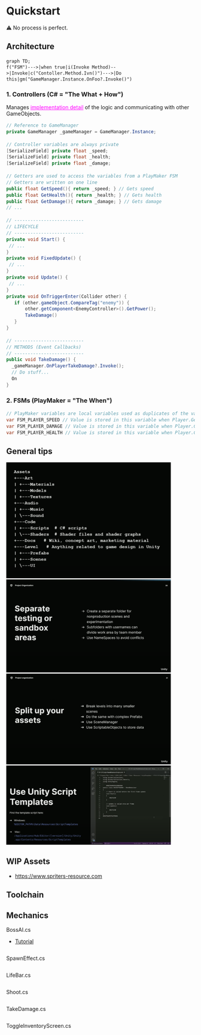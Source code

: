 # Quickstart

:warning: No process is perfect.

## Architecture
```mermaid
graph TD;
f("FSM")--->|when true|i(Invoke Method)-->|Invoke|c("Contoller.Method.Ivn()")--->|Do this|gm("GameManager.Instance.OnFoo?.Invoke()")
```

### 1. Controllers (C# = "The What + How")
Manages <u style="color: magenta;">implementation detail</u> of the logic and communicating with other GameObjects.
```cs
// Reference to GameManager
private GameManager _gameManager = GameManager.Instance;

// Controller variables are always private
[SerializeField] private float _speed;
[SerializeField] private float _health;
[SerializeField] private float _damage;

// Getters are used to access the variables from a PlayMaker FSM
// Getters are written on one line
public float GetSpeed(){ return _speed; } // Gets speed
public float GetHealth(){ return _health; } // Gets health
public float GetDamage(){ return _damage; } // Gets damage
// ...

// --------------------------
// LIFECYCLE
// --------------------------
private void Start() {
 // ...
}
private void FixedUpdate() {
 // ...
}
private void Update() {
 // ...
}
private void OnTriggerEnter(Collider other) {
   if (other.gameObject.CompareTag("enemy")) {
       other.getComponent<EnemyController>().GetPower();
       TakeDamage()
   }
}

// --------------------------
// METHODS (Event Callbacks)
// --------------------------
public void TakeDamage() {
  _gameManager.OnPlayerTakeDamage?.Invoke();
  // Do stuff...
  On
}

```

### 2. FSMs (PlayMaker = "The When")
```cs
// PlayMaker variables are local variables used as duplicates of the variables in the Controller
var FSM_PLAYER_SPEED // Value is stored in this variable when Player.GetSpeed() is Invoked
var FSM_PLAYER_DAMAGE // Value is stored in this variable when Player.GetDamage() is Invoked
var FSM_PLAYER_HEALTH // Value is stored in this variable when Player.GetHealth() is Invoked
```


## General tips
<img src="dir.png" width="440" />
<img src="01.png" width="440" />
<img src="02.png" width="440" />
<img src="03.png" width="440" />

## WIP Assets
+ https://www.spriters-resource.com

## Toolchain


## Mechanics
BossAI.cs
+ [Tutorial](https://www.youtube.com/watch?v=X7VwAGvAOIw)
```cs

```

SpawnEffect.cs
```cs

```

LifeBar.cs
```cs

```

Shoot.cs
```cs

```

TakeDamage.cs
```cs

```

ToggleInventoryScreen.cs
```cs

```
